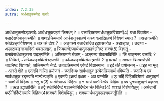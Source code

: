 ```yaml
---
index: 7.2.35
sutra: आर्धधातुकस्येड् वलादेः

---
```

 आर्धधातुकस्येड्वलादेः आर्धधातुकग्रहणं किमर्थम् ? ॥ वलादिग्रहणमार्धधातुकविशेषणं(4) यथा विज्ञायेत -  वलादेरार्धधातुकस्येति ॥ अथाऽक्रियमाणे आर्धधातुकग्रहणे कस्य वलादिग्रहणं विशेषणं स्यात् ? ॥ अङ्गस्येति वर्ततेऽङ्गविशेषणम् ॥ तत्र को दोषः ? ॥ अङ्गस्य वलादेरादित इट्प्रसज्येत - अडाड्वत् । तद्यथा - अडाटावङ्गस्यादितो भवतस्तद्वत् ॥ क्रियमाणेऽप्यार्धधातुकग्रहणेऽनिष्टं शक्यं(5) विज्ञातुं  -  वलादेरार्धधातुकस्य यदङ्गमिति । अक्रियमाणे चेष्टम् - अङ्गस्य योवलादिरिति ॥ किं चाङ्गस्य वलादिः ? ॥ निमित्तं,  -  यस्मिन्नङ्गमित्येतद्भवति ॥ कस्मिन्नङ्गमित्येतद्भवति ? ॥ प्रत्यये ॥ यावता क्रियमाणेऽपि चाऽनिष्टं विज्ञायते, अक्रियमाणे चेष्टं. तत्राऽक्रियमाणे एवेष्टं विज्ञास्यामः ॥ इदं तर्हि प्रयोजनम् - ःइह मा भूत् - आस्ते शेते ॥ एतदपि नास्ति प्रयोजनं - रुदादिभ्यः सार्वधातुक इत्येतन्नियमार्थं भविष्यति  -  रुदादिभ्य एव सार्वधातुक इड्भवति नान्येभ्य इति ॥ एवमपि वृक्षत्वं वृक्षता  -  अत्र प्राप्नोति ॥ एवं तर्हि विहितविशेषणं धातुग्रहणं - धातोर्यो विहितः ॥ ननु च(3) धातोरेवाऽयं विहितः ॥ न चायं धातोरित्येवं विहितः ॥ क्व पुनर्धातुग्रहणं प्रकृतम् ? ॥ ऋत इद्धातोरिति ॥ तद्वै षष्ठीनिर्दिष्टं पञ्ञ्चमीनिर्दिष्टेन चेह विहितः(4) शक्यते विशेषयितुम् ॥ अथेदानीं षष्ठीनिर्दिष्टेनचापि विहितः(4)शक्यते विशेषयितुम् । शक्यमार्धधातुकग्रहणमकर्तुमिति ॥ 